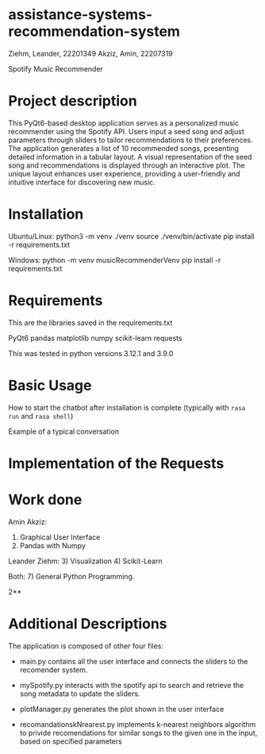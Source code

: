 # assistance-systems-recommendation-system

Ziehm, Leander, 22201349
Akziz, Amin, 22207319


Spotify Music Recommender

# Project description

This PyQt6-based desktop application serves as a personalized music recommender using the Spotify API. Users input a seed song and adjust parameters through sliders to tailor recommendations to their preferences. The application generates a list of 10 recommended songs, presenting detailed information in a tabular layout. A visual representation of the seed song and recommendations is displayed through an interactive plot. The unique layout enhances user experience, providing a user-friendly and intuitive interface for discovering new music.


# Installation

Ubuntu/Linux:
python3 -m venv ./venv
source ./venv/bin/activate
pip install -r requirements.txt 

Windows:
python -m venv musicRecommenderVenv
pip install -r requirements.txt

# Requirements

This are the libraries saved in the requirements.txt

PyQt6
pandas
matplotlib
numpy
scikit-learn
requests

This was tested in python versions 3.12.1 and 3.9.0

# Basic Usage

How to start the chatbot after installation is complete (typically with `rasa run` and `rasa shell`)

Example of a typical conversation

# Implementation of the Requests


# Work done

Amin Akziz:
1) Graphical User Interface
2) Pandas with Numpy

Leander Ziehm:
3) Visualization
4) Scikit-Learn

Both: 7) General Python Programming.

2**

# Additional Descriptions

The application is composed of other four files:

- main.py contains all the user interface and connects the sliders to the recomender system.

- mySpotify.py interacts with the spotify api to search and retrieve the song metadata to update the sliders.

- plotManager.py generates the plot shown in the user interface

- recomandationskNrearest.py implements k-nearest neighbors algorithm to privide recomendations for similar songs to the given one in the input, based on specified parameters

